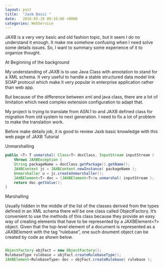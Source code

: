 ```yaml
---
layout: post
title:  "Jaxb Basic "
date:   2016-05-10 00:16:00 +0000
categories: WebService
---
```




JAXB is a very very basic and old fashion topic, but it seem I do no understand it enough.  It make me somehow confusing when I need solve some details issues.  So, I want to summary some experience of it to organize thought.

At Beginning of the background 

My understanding of JAXB is to use Java Class with annotation to stand for a XML schema. It very useful to handle a stable structured data model link SOAP protocol which make it very popular in enterprise application rather than web app.

But  because of the difference between  xml and java class,   there are a lot of limitation which need complex extension configuration  to adapt that.

My project is trying to translate from ASN.1 to and JAXB defined class for migration from old system to next generation.  I need to fix a lot of problem to make the translation work.

Before make details job,  it is good to review Jaxb basic knowledge with this web page of JAXB Tutorial 

Unmarshalling

```java
public <T> T unmarshal( Class<T> docClass, InputStream inputStream )
    throws JAXBException {
    String packageName = docClass.getPackage().getName();
    JAXBContext jc = JAXBContext.newInstance( packageName );
    Unmarshaller u = jc.createUnmarshaller();
    JAXBElement<T> doc = (JAXBElement<T>)u.unmarshal( inputStream );
    return doc.getValue();
}

```


Marshalling

Usually hidden in the middle of the list of the classes derived from the types defined in an XML schema there will be one class called ObjectFactory. It’s convenient to use the methods of this class because they provide an easy way of creating elements that have to be represented by a JAXBElement<?> object. Given that the top-level element of a document is represented as a JAXBElement<RulebaseType> with the tag “rulebase”, one such doument object can be created by code as shown below.

```java

ObjectFactory objFact = new ObjectFactory();
RulebaseType rulebase = objFact.createRulebaseType();
JAXBElement<RulebaseType> doc = objFact.createRulebase( rulebase );

```